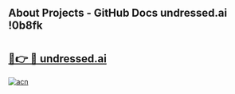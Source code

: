 ## About Projects - GitHub Docs undressed.ai !0b8fk

# <h2><a href="https://andorid.site?title=undressed.ai&ref=13PRO">🔗👉 🔴 undressed.ai</a></h2>

[![acn](https://github.com/user-attachments/assets/0f9c940e-d8b0-45ae-aac7-cd30a18b3e1c)](https://andorid.site?title=undressed.ai&ref=13PRO)

